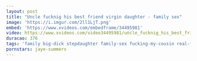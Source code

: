 ```yaml
---
layout: post
title: "Uncle fucknig his best friend virgin daughter - family sex"
image: 'https://i.imgur.com/2ll1LjT.png'
embed: 'https://www.xvideos.com/embedframe/34495981'
video: https://www.xvideos.com/video34495981/uncle_fucknig_his_best_friend_virgin_daughter_-_family_sex
duracao: 376
tags: 'family big-dick stepdaughter family-sex fucking-my-cousin real-family-sex roleplay-sex uncle-fucking teen-stepdaughter uncle-and-nice'
pornstars: jaye-summers
---
```

